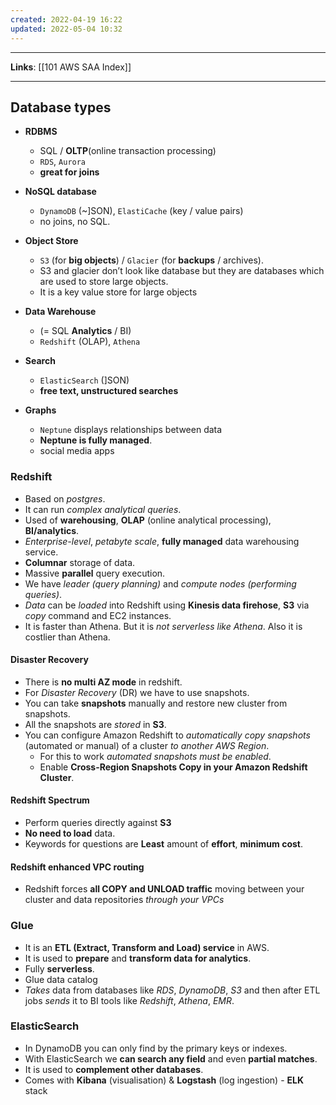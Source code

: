 ```yaml
---
created: 2022-04-19 16:22
updated: 2022-05-04 10:32
---
```

---
**Links**: [[101 AWS SAA Index]]

---
## Database types
-   **RDBMS** 
	-  SQL / **OLTP**(online transaction processing)  
	- `RDS`, `Aurora` 
	- **great for joins**

-   **NoSQL database** 
	- `DynamoDB` (~]SON), `ElastiCache` (key / value pairs) 
	- no joins, no SQL.

-   **Object Store** 
	-  `S3` (for **big objects**) / `Glacier` (for **backups** / archives). 
	- S3 and glacier don’t look like database but they are databases which are used to store large objects.
	- It is a key value store for large objects

-   **Data Warehouse**  
	- (= SQL **Analytics** / BI) 
	- `Redshift` (OLAP), `Athena`

-   **Search**  
	- `ElasticSearch` (]SON) 
	- **free text, unstructured searches**

-   **Graphs** 
	-  `Neptune` displays relationships between data
	- **Neptune is fully managed**.
	- social media apps

### Redshift
- Based on *postgres*.
- It can run *complex analytical queries*.
- Used of **warehousing**, **OLAP** (online analytical processing), **BI/analytics**.
- *Enterprise-level*, *petabyte scale*, **fully managed** data warehousing service.
- **Columnar** storage of data.
- Massive **parallel** query execution.
- We have *leader (query planning)* and *compute nodes (performing queries)*.
- *Data* can be *loaded* into Redshift using **Kinesis data firehose**, **S3** via *copy* command and EC2 instances.
- It is faster than Athena. But it is *not serverless like Athena*. Also it is costlier than Athena.

#### Disaster Recovery
- There is **no multi AZ mode** in redshift. 
- For *Disaster Recovery* (DR) we have to use snapshots.
- You can take **snapshots** manually and restore new cluster from snapshots.
- All the snapshots are *stored* in **S3**.
- You can configure Amazon Redshift to *automatically copy snapshots* (automated or manual) of a cluster *to another AWS Region*. 
	- For this to work *automated snapshots must be enabled*.
	- Enable **Cross-Region Snapshots Copy in your Amazon Redshift Cluster**.


#### Redshift Spectrum
- Perform queries directly against **S3**
- **No need to load** data.
- Keywords for questions are **Least** amount of **effort**, **minimum cost**.

#### Redshift enhanced VPC routing
- Redshift forces **all COPY and UNLOAD traffic** moving between your cluster and data repositories *through your VPCs*

### Glue
- It is an **ETL (Extract, Transform and Load) service** in AWS. 
- It is used to **prepare** and **transform data for analytics**.
- Fully **serverless**.
- Glue data catalog
- *Takes* data from databases like *RDS*, *DynamoDB*, *S3* and then after ETL jobs *sends* it to BI tools like *Redshift*, *Athena*, *EMR*. 

### ElasticSearch
-   In DynamoDB you can only find by the primary keys or indexes.
-   With ElasticSearch we **can search any field** and even **partial matches**.
-   It is used to **complement other databases**.
-   Comes with **Kibana** (visualisation) & **Logstash** (log ingestion) - **ELK** stack